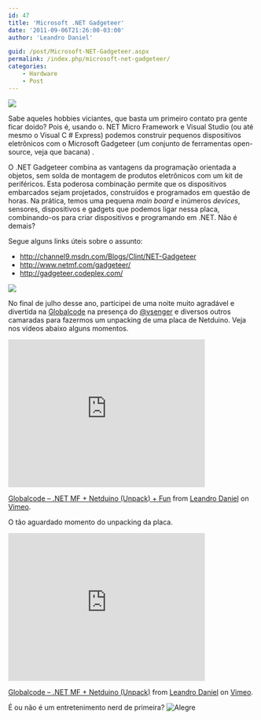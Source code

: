 ```yaml
---
id: 47
title: 'Microsoft .NET Gadgeteer'
date: '2011-09-06T21:26:00-03:00'
author: 'Leandro Daniel'

guid: /post/Microsoft-NET-Gadgeteer.aspx
permalink: /index.php/microsoft-net-gadgeteer/
categories:
    - Hardware
    - Post
---
```


![](http://leandrodaniel.com/pics/NETGadgeteer.png)

Sabe aqueles hobbies viciantes, que basta um primeiro contato pra gente ficar doido? Pois é, usando o. NET Micro Framework e Visual Studio (ou até mesmo o Visual C # Express) podemos construir pequenos dispositivos eletrônicos com o Microsoft Gadgeteer (um conjunto de ferramentas open-source, veja que bacana) .

O .NET Gadgeteer combina as vantagens da programação orientada a objetos, sem solda de montagem de produtos eletrônicos com um kit de periféricos. Esta poderosa combinação permite que os dispositivos embarcados sejam projetados, construídos e programados em questão de horas. Na prática, temos uma pequena *main board* e inúmeros *devices*, sensores, dispositivos e gadgets que podemos ligar nessa placa, combinando-os para criar dispositivos e programando em .NET. Não é demais?

Segue alguns links úteis sobre o assunto:

- <http://channel9.msdn.com/Blogs/Clint/NET-Gadgeteer>
- <http://www.netmf.com/gadgeteer/>
- <http://gadgeteer.codeplex.com/>

![](http://leandrodaniel.com/pics/gadgeteer_example.jpg)

No final de julho desse ano, participei de uma noite muito agradável e divertida na [Globalcode](http://www.globalcode.com.br/home) na presença do [@vsenger](http://twitter.com/vsenger) e diversos outros camaradas para fazermos um unpacking de uma placa de Netduino. Veja nos vídeos abaixo alguns momentos.

<iframe frameborder="0" height="300" loading="lazy" src="http://player.vimeo.com/video/27038164?title=0&byline=0&portrait=0" width="400"></iframe>

[Globalcode – .NET MF + Netduino (Unpack) + Fun](http://vimeo.com/27038164) from [Leandro Daniel](http://vimeo.com/leandrodaniel) on [Vimeo](http://vimeo.com).

O tão aguardado momento do unpacking da placa.

<iframe frameborder="0" height="300" loading="lazy" src="http://player.vimeo.com/video/27037971?title=0&byline=0&portrait=0" width="400"></iframe>

[Globalcode – .NET MF + Netduino (Unpack)](http://vimeo.com/27037971) from [Leandro Daniel](http://vimeo.com/leandrodaniel) on [Vimeo](http://vimeo.com).

É ou não é um entretenimento nerd de primeira? ![Alegre](http://leandrodaniel.com/pics/wlEmoticon-smile_7.png)